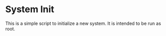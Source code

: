 # System Init

This is a simple script to initialize a new system. It is intended to be run as root.
